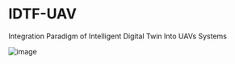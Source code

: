 # IDTF-UAV
Integration Paradigm of Intelligent Digital Twin Into UAVs Systems

![image](https://github.com/user-attachments/assets/1eee81f8-6a59-4983-86aa-46e8624eb09b)

